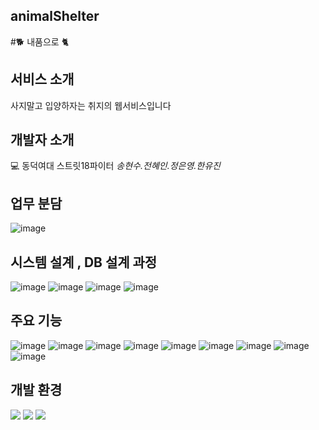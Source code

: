 ## animalShelter
#🐕 내품으로 🐈

## 서비스 소개
사지말고 입양하자는 취지의 웹서비스입니다
## 개발자 소개
💻 동덕여대 스트릿18파이터  _송현수.전혜인.정은영.한유진_

## 업무 분담
![image](https://user-images.githubusercontent.com/78431728/157072229-20a11474-6302-48f2-89fa-901ebfdfef1d.png)

## 시스템 설계 , DB 설계 과정
![image](https://user-images.githubusercontent.com/78431728/157071217-37c2be7d-ede9-4236-a153-b8d7116dc181.png)
![image](https://user-images.githubusercontent.com/78431728/157071313-77ce0f6f-9266-4acc-bb5e-4769cf7a4fef.png)
![image](https://user-images.githubusercontent.com/78431728/157071389-e207d76b-f149-46e6-9ebf-5d87afbb1da5.png)
![image](https://user-images.githubusercontent.com/78431728/157072532-2ed71d2f-1517-4dba-a1ae-dbbde228bcef.png)

## 주요 기능
![image](https://user-images.githubusercontent.com/78431728/157071475-5ee03f7d-7b36-4b40-8b9b-5645852ca83e.png)
![image](https://user-images.githubusercontent.com/78431728/157071528-51ac5056-b548-47cb-8768-c13ca35e14c1.png)
![image](https://user-images.githubusercontent.com/78431728/157071574-310c1cf6-d886-45af-a056-c5b8aaf1fe0a.png)
![image](https://user-images.githubusercontent.com/78431728/157071667-9e50a388-105e-4cba-b0c8-f0a7c689575f.png)
![image](https://user-images.githubusercontent.com/78431728/157071727-7de44c8c-f1d1-4bb4-b27b-e213362f5a35.png)
![image](https://user-images.githubusercontent.com/78431728/157071851-c93b98d4-009a-4a8b-bf9c-15234b95daf2.png)
![image](https://user-images.githubusercontent.com/78431728/157071907-18bd2529-28cf-4570-806e-e80692b37881.png)
![image](https://user-images.githubusercontent.com/78431728/157071997-13f0eaf8-bed0-44ae-ab74-3ea7409f35fc.png)
![image](https://user-images.githubusercontent.com/78431728/157072061-345bd0d4-96a1-4a38-9752-7226d924c2ab.png)

## 개발 환경
<span>
<img src="https://img.shields.io/badge/Java-007396?style=flat-square&logo=Java&logoColor=white"/> 
<img src="https://img.shields.io/badge/MySql-4479A1?style=flat-square&logo=MySql&logoColor=white"/>
<img src="https://img.shields.io/badge/Eclipse IDE-2C2255?style=flat-square&logo=Eclipse IDE&logoColor=white"/>
</span>
